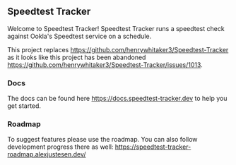 ## Speedtest Tracker

Welcome to Speedtest Tracker! Speedtest Tracker runs a speedtest check against Ookla's Speedtest service on a schedule.

This project replaces https://github.com/henrywhitaker3/Speedtest-Tracker as it looks like this project has been abandoned https://github.com/henrywhitaker3/Speedtest-Tracker/issues/1013.

### Docs
The docs can be found here https://docs.speedtest-tracker.dev to help you get started.

### Roadmap
To suggest features please use the roadmap. You can also follow development progress there as well: https://speedtest-tracker-roadmap.alexjustesen.dev/
